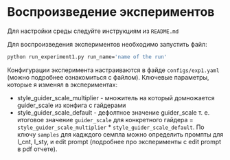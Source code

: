# Воспроизведение экспериментов

Для настройки среды следуйте инструкциям из `README.md`

Для воспроизведения экспериментов необходимо запустить файл:
```bash
python run_experiment1.py run_name='name of the run'
```

Конфигурации эксперимента настраиваются в файде `configs/exp1.yaml` (можно подробнее ознакомиться с файлом). Ключевые параметры, которые я изменял в экспериментах:
* style_guider_scale_multiplier - множитель на который домножается guider_scale из конфига с гайдерами
* style_guider_scale_default - дефолтное значение guider_scale 
т. е. итоговое значение `guider_scale` для конкретного гайдера = `style_guider_scale_multiplier` * `style_guider_scale_default`. По ключу `samples` для кадждого семпла можно определить промпты для I_cnt, I_sty, и edit prompt (подробнее про эксперименты с edit prompt в pdf отчете).